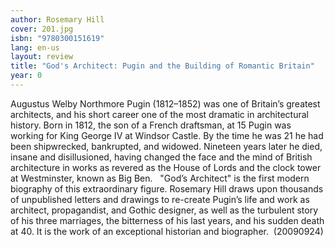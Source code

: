 ```yaml
---
author: Rosemary Hill
cover: 201.jpg
isbn: "9780300151619"
lang: en-us
layout: review
title: "God's Architect: Pugin and the Building of Romantic Britain"
year: 0
---
```


Augustus Welby Northmore Pugin (1812–1852) was one of Britain’s greatest architects, and his short career one of the most dramatic in architectural history. Born in 1812, the son of a French draftsman, at 15 Pugin was working for King George IV at Windsor Castle. By the time he was 21 he had been shipwrecked, bankrupted, and widowed. Nineteen years later he died, insane and disillusioned, having changed the face and the mind of British architecture in works as revered as the House of Lords and the clock tower at Westminster, known as Big Ben.   "God’s Architect" is the first modern biography of this extraordinary figure. Rosemary Hill draws upon thousands of unpublished letters and drawings to re-create Pugin’s life and work as architect, propagandist, and Gothic designer, as well as the turbulent story of his three marriages, the bitterness of his last years, and his sudden death at 40. It is the work of an exceptional historian and biographer.  (20090924)
